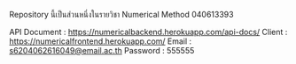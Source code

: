 Repository นี้เป็นส่วนหนึ่งในรายวิชา Numerical Method 040613393

API Document : https://numericalbackend.herokuapp.com/api-docs/
Client : https://numericalfrontend.herokuapp.com/
  Email : s6204062616049@email.ac.th
  Password : 555555
  
